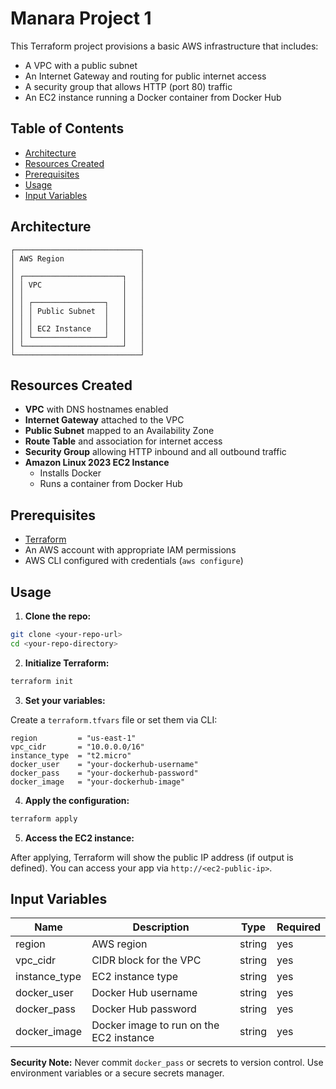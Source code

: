 # Manara Project 1

This Terraform project provisions a basic AWS infrastructure that includes:

- A VPC with a public subnet
- An Internet Gateway and routing for public internet access
- A security group that allows HTTP (port 80) traffic
- An EC2 instance running a Docker container from Docker Hub

## Table of Contents

- [Architecture](#architecture)
- [Resources Created](#resources-created)
- [Prerequisites](#prerequisites)
- [Usage](#usage)
- [Input Variables](#input-variables)


## Architecture

```
┌────────────────────────────┐
│ AWS Region                 │
│                            │
│ ┌──────────────────────┐   │
│ │ VPC                  │   │
│ │                      │   │
│ │ ┌────────────────┐   │   │
│ │ │ Public Subnet  │   │   │
│ │ │                │   │   │
│ │ │ EC2 Instance   │   │   │
│ │ └────────────────┘   │   │
│ └──────────────────────┘   │
└────────────────────────────┘
```

## Resources Created

- **VPC** with DNS hostnames enabled
- **Internet Gateway** attached to the VPC
- **Public Subnet** mapped to an Availability Zone
- **Route Table** and association for internet access
- **Security Group** allowing HTTP inbound and all outbound traffic
- **Amazon Linux 2023 EC2 Instance**
  - Installs Docker
  - Runs a container from Docker Hub

## Prerequisites

- [Terraform](https://www.terraform.io/downloads)
- An AWS account with appropriate IAM permissions
- AWS CLI configured with credentials (`aws configure`)

## Usage

1. **Clone the repo:**

```bash
git clone <your-repo-url>
cd <your-repo-directory>
```

2. **Initialize Terraform:**
```bash
terraform init
```

3. **Set your variables:**

Create a `terraform.tfvars` file or set them via CLI:

```hcl
region         = "us-east-1"
vpc_cidr       = "10.0.0.0/16"
instance_type  = "t2.micro"
docker_user    = "your-dockerhub-username"
docker_pass    = "your-dockerhub-password"
docker_image   = "your-dockerhub-image"
```
4. **Apply the configuration:**

```bash
terraform apply
```

5. **Access the EC2 instance:**

After applying, Terraform will show the public IP address (if output is defined). You can access your app via `http://<ec2-public-ip>`.

## Input Variables

| Name	| Description	| Type	| Required |
|-------|-------------|-------|----------|
| region	| AWS region | string	| yes |
| vpc_cidr	| CIDR block for the VPC	| string	| yes |
| instance_type	| EC2 instance type	| string	| yes |
| docker_user	| Docker Hub username	| string	| yes |
| docker_pass	| Docker Hub password	| string	| yes |
| docker_image	| Docker image to run on the EC2 instance	| string	| yes |

**Security Note:** Never commit `docker_pass` or secrets to version control. Use environment variables or a secure secrets manager.
